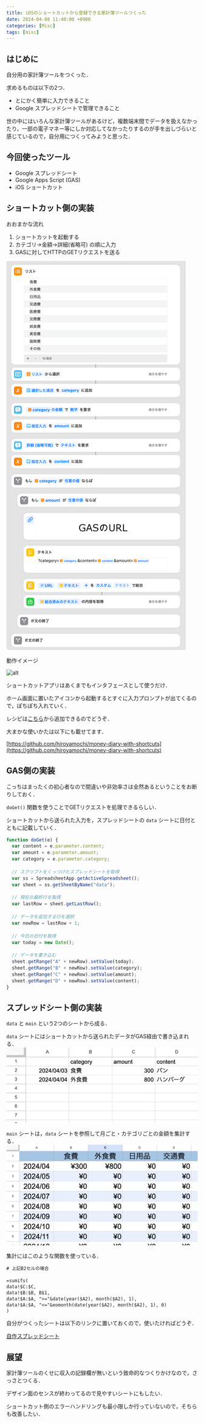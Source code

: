 ```yaml
---
title: iOSのショートカットから登録できる家計簿ツールつくった
date: 2024-04-08 11:40:00 +0900
categories: [Misc]
tags: [misc]
---
```

## はじめに
自分用の家計簿ツールをつくった．

求めるものは以下の2つ．
- とにかく簡単に入力できること
- Google スプレッドシートで管理できること

世の中にはいろんな家計簿ツールがあるけど，複数端末間でデータを扱えなかったり，一部の電子マネー等にしか対応してなかったりするのが手を出しづらいと感じているので，自分用につくってみようと思った．

## 今回使ったツール
- Google スプレッドシート
- Google Apps Script (GAS)
- iOS ショートカット

## ショートカット側の実装

おおまかな流れ
1. ショートカットを起動する
2. カテゴリ→金額→詳細(省略可) の順に入力
3. GASに対してHTTPのGETリクエストを送る

![alt](/assets/img/240408_shortcut1.png)

動作イメージ

![alt](/assets/img/240408_demo.gif)

ショートカットアプリはあくまでもインタフェースとして使うだけ．

ホーム画面に置いたアイコンから起動するとすぐに入力プロンプトが出てくるので，ぽちぽち入れていく．

レシピは[こちら](https://www.icloud.com/shortcuts/d831adcb4121416eab0e9d6973f35d1b)から追加できるのでどうぞ．

大まかな使いかたは以下にも載せてます．

[https://github.com/hiroyamochi/money-diary-with-shortcuts](https://github.com/hiroyamochi/money-diary-with-shortcuts)

## GAS側の実装

こっちはまったくの初心者なので間違いや非効率さは全然あるということをお断りしておく．

`doGet()` 関数を使うことでGETリクエストを処理できるらしい．

ショートカットから送られた入力を，スプレッドシートの `data` シートに日付とともに記載していく．

```js
function doGet(e) {
  var content = e.parameter.content;
  var amount = e.parameter.amount;
  var category = e.parameter.category;

  // スクリプトをくっつけたスプレッドシートを取得
  var ss = SpreadsheetApp.getActiveSpreadsheet();
  var sheet = ss.getSheetByName("data");

  // 現在の最終行を取得
  var lastRow = sheet.getLastRow();

  // データを追加する行を選択
  var newRow = lastRow + 1;

  // 今日の日付を取得
  var today = new Date();

  // データを書き込む
  sheet.getRange("A" + newRow).setValue(today);
  sheet.getRange("B" + newRow).setValue(category);
  sheet.getRange("C" + newRow).setValue(amount);
  sheet.getRange("D" + newRow).setValue(content);
}

```

## スプレッドシート側の実装

`data` と `main` という2つのシートから成る．

`data` シートにはショートカットから送られたデータがGAS経由で書き込まれる．
![alt](/assets/img/240408_ss.png)

`main` シートは，`data` シートを参照して月ごと・カテゴリごとの金額を集計する．
![alt](/assets/img/240408_main.png)

集計にはこのような関数を使っている．

```
# 上記B2セルの場合

=sumifs(
data!$C:$C,
data!$B:$B, B$1, 
data!$A:$A, ">="&date(year($A2), month($A2), 1), 
data!$A:$A, "<="&eomonth(date(year($A2), month($A2), 1), 0)
)
```

自分がつくったシートは以下のリンクに置いておくので，使いたければどうぞ．

[自作スプレッドシート](https://docs.google.com/spreadsheets/d/1d7UOEItv7y8aqK0DoTNbIn-rak_Q76Fuysm4hnNh_oA/edit?usp=sharing)


## 展望
家計簿ツールのくせに収入の記録欄が無いという致命的なつくりかけなので，さっさとつくる．

デザイン面のセンスが終わってるので見やすいシートにもしたい．

ショートカット側のエラーハンドリングも最小限しか行っていないので，そちらも改善したい．
